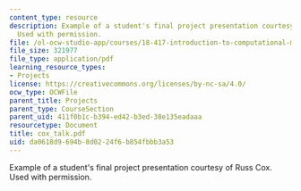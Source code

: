 ```yaml
---
content_type: resource
description: Example of a student's final project presentation courtesy of Russ Cox.
  Used with permission.
file: /ol-ocw-studio-app/courses/18-417-introduction-to-computational-molecular-biology-fall-2004/da0618d9694b8d0224f6b854fbbb3a53_cox_talk.pdf
file_size: 321977
file_type: application/pdf
learning_resource_types:
- Projects
license: https://creativecommons.org/licenses/by-nc-sa/4.0/
ocw_type: OCWFile
parent_title: Projects
parent_type: CourseSection
parent_uid: 411f0b1c-b394-ed42-b3ed-38e135eadaaa
resourcetype: Document
title: cox_talk.pdf
uid: da0618d9-694b-8d02-24f6-b854fbbb3a53
---
```

Example of a student's final project presentation courtesy of Russ Cox. Used with permission.